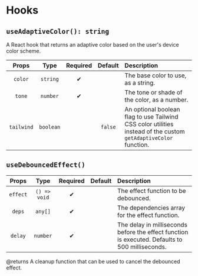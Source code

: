 # Hooks

## `useAdaptiveColor(): string`

A React hook that returns an adaptive color based on the user's device color scheme.

|   Props    |   Type    | Required | Default | Description                                                                                                     |
| :--------: | :-------: | :------: | :-----: | :-------------------------------------------------------------------------------------------------------------- |
|  `color`   | `string`  |    ✔    |         | The base color to use, as a string.                                                                             |
|   `tone`   | `number`  |    ✔    |         | The tone or shade of the color, as a number.                                                                    |
| `tailwind` | `boolean` |          | `false` | An optional boolean flag to use Tailwind CSS color utilities instead of the custom `getAdaptiveColor` function. |

## `useDebouncedEffect()`

|   Props    |   Type    | Required | Default | Description                                                                                                     |
| :--------: | :-------: | :------: | :-----: | :-------------------------------------------------------------------------------------------------------------- |
|  `effect`   | `() => void`  |    ✔     |         | The effect function to be debounced.                                                                             |
|   `deps`   | `any[]`  |    ✔     |         | The dependencies array for the effect function.                                                                    |
| `delay` | `number` |     ✔    |     | The delay in milliseconds before the effect function is executed. Defaults to 500 milliseconds. |

@returns A cleanup function that can be used to cancel the debounced effect.